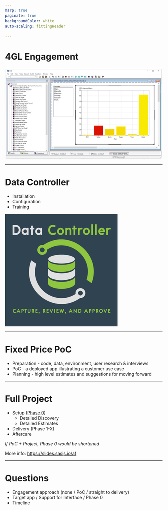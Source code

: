 ```yaml
---
marp: true
paginate: true
backgroundColor: white
auto-scaling: fittingHeader

---
```

<!--
npx @marp-team/marp-cli slides/engage.md -o engage/index.html --html=true
-->



<!-- header: ![h:6em align:right](../img/4gl-logo2.png) -->


# 4GL Engagement

![bg right:65% height:500](../img/afscreen.png)


---
<!-- header: ![h:4em align:right](../img/4gl-logo2.png) -->
# Data Controller

 - Installation
 - Configuration
 - Training

 ![bg right:60% height:540](../img/dc.png)

---

# Fixed Price PoC

 - Preparation - code, data, environment, user research & interviews
 - PoC - a deployed app illustrating a customer use case
 - Planning - high level estimates and suggestions for moving forward

---


# Full Project

- Setup ([Phase 0](https://slides.sasjs.io/phase0/))
  - Detailed Discovery
  - Detailed Estimates
- Delivery (Phase 1-X)
- Aftercare

_If PoC + Project, Phase 0 would be shortened_

More info: https://slides.sasjs.io/af

---

# Questions

 - Engagement approach (none / PoC / straight to delivery)
 - Target app / Support for Interface / Phase 0
 - Timeline